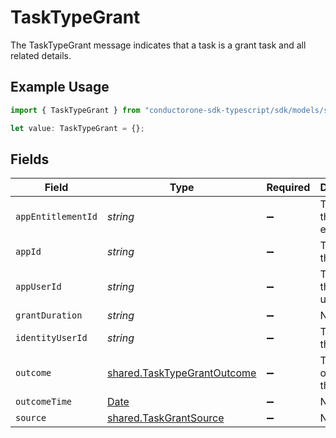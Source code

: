 # TaskTypeGrant

The TaskTypeGrant message indicates that a task is a grant task and all related details.

## Example Usage

```typescript
import { TaskTypeGrant } from "conductorone-sdk-typescript/sdk/models/shared";

let value: TaskTypeGrant = {};
```

## Fields

| Field                                                                                         | Type                                                                                          | Required                                                                                      | Description                                                                                   |
| --------------------------------------------------------------------------------------------- | --------------------------------------------------------------------------------------------- | --------------------------------------------------------------------------------------------- | --------------------------------------------------------------------------------------------- |
| `appEntitlementId`                                                                            | *string*                                                                                      | :heavy_minus_sign:                                                                            | The ID of the app entitlement.                                                                |
| `appId`                                                                                       | *string*                                                                                      | :heavy_minus_sign:                                                                            | The ID of the app.                                                                            |
| `appUserId`                                                                                   | *string*                                                                                      | :heavy_minus_sign:                                                                            | The ID of the app user.                                                                       |
| `grantDuration`                                                                               | *string*                                                                                      | :heavy_minus_sign:                                                                            | N/A                                                                                           |
| `identityUserId`                                                                              | *string*                                                                                      | :heavy_minus_sign:                                                                            | The ID of the user.                                                                           |
| `outcome`                                                                                     | [shared.TaskTypeGrantOutcome](../../../sdk/models/shared/tasktypegrantoutcome.md)             | :heavy_minus_sign:                                                                            | The outcome of the grant.                                                                     |
| `outcomeTime`                                                                                 | [Date](https://developer.mozilla.org/en-US/docs/Web/JavaScript/Reference/Global_Objects/Date) | :heavy_minus_sign:                                                                            | N/A                                                                                           |
| `source`                                                                                      | [shared.TaskGrantSource](../../../sdk/models/shared/taskgrantsource.md)                       | :heavy_minus_sign:                                                                            | N/A                                                                                           |